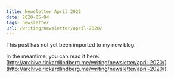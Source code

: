 ```yaml
---
title: Newsletter April 2020
date: 2020-05-04
tags: newsletter
url: /writing/newsletter/april-2020/
---
```


This post has not yet been imported to my new blog.

In the meantime, you can read it here: [http://archive.rickardlindberg.me/writing/newsletter/april-2020/](http://archive.rickardlindberg.me/writing/newsletter/april-2020/).
